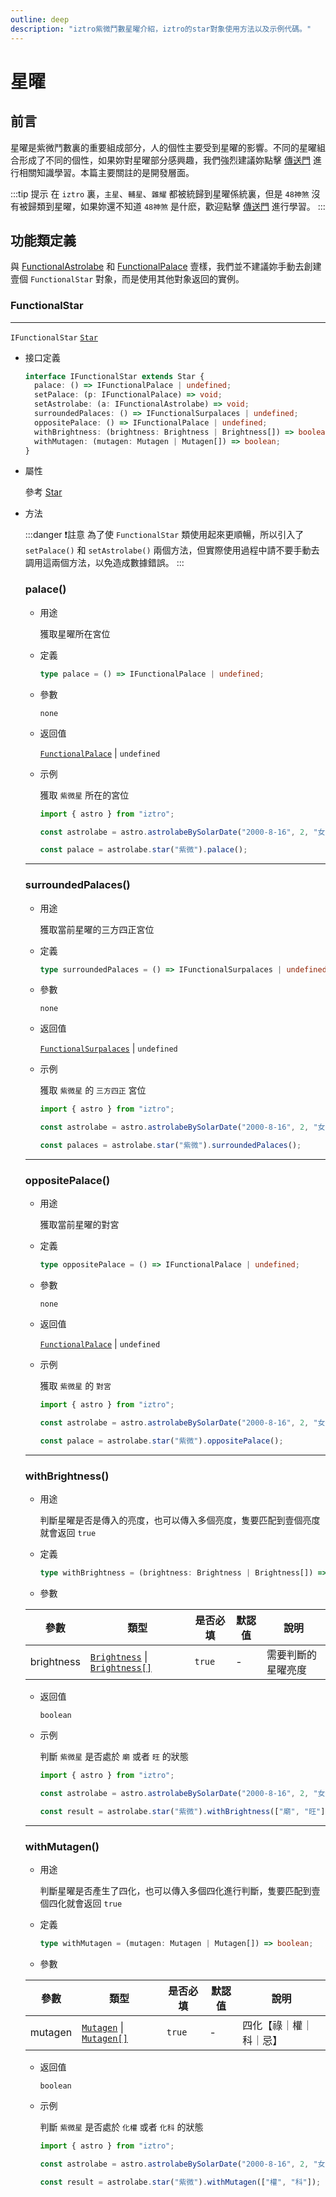 ```yaml
---
outline: deep
description: "iztro紫微鬥數星曜介紹，iztro的star對象使用方法以及示例代碼。"
---
```


# 星曜

## 前言

星曜是紫微鬥數裏的重要組成部分，人的個性主要受到星曜的影響。不同的星曜組合形成了不同的個性，如果妳對星曜部分感興趣，我們強烈建議妳點擊 [傳送門](/learn/star.md) 進行相關知識學習。本篇主要關註的是開發層面。

:::tip 提示
在 `iztro` 裏，`主星`、`輔星`、`雜耀` 都被統歸到星曜係統裏，但是 `48神煞` 沒有被歸類到星曜，如果妳還不知道 `48神煞` 是什麽，歡迎點擊 [傳送門](/learn/dec-star.md) 進行學習。
:::

## 功能類定義

與 [FunctionalAstrolabe](./astrolabe.md#functionalastrolabe) 和 [FunctionalPalace](./palace.md#functionalpalace) 壹樣，我們並不建議妳手動去創建壹個 `FunctionalStar` 對象，而是使用其他對象返回的實例。

### FunctionalStar <Badge type="warning" text="^1.2.0" />

---

<Badge type="tip" text="implements" /> `IFunctionalStar` <Badge type="tip" text="extends" /> [`Star`](/type-definition.md#star)

- 接口定義

  ```ts
  interface IFunctionalStar extends Star {
    palace: () => IFunctionalPalace | undefined;
    setPalace: (p: IFunctionalPalace) => void;
    setAstrolabe: (a: IFunctionalAstrolabe) => void;
    surroundedPalaces: () => IFunctionalSurpalaces | undefined;
    oppositePalace: () => IFunctionalPalace | undefined;
    withBrightness: (brightness: Brightness | Brightness[]) => boolean;
    withMutagen: (mutagen: Mutagen | Mutagen[]) => boolean;
  }
  ```

- 屬性
  
  參考 [Star](/type-definition.md#star)

- 方法

  :::danger ❗️註意
  為了使 `FunctionalStar` 類使用起來更順暢，所以引入了 `setPalace()` 和 `setAstrolabe()` 兩個方法，但實際使用過程中請不要手動去調用這兩個方法，以免造成數據錯誤。
  :::

  ### palace()

  - 用途

    獲取星曜所在宮位

  - 定義

    ```ts
    type palace = () => IFunctionalPalace | undefined;
    ```

  - 參數

    `none`

  - 返回值

    [`FunctionalPalace`](palace.md#functionalpalace) | `undefined`
  
  - 示例

    獲取 `紫微星` 所在的宮位

    ```ts
    import { astro } from "iztro";

    const astrolabe = astro.astrolabeBySolarDate("2000-8-16", 2, "女", true, "zh-CN");

    const palace = astrolabe.star("紫微").palace();
    ```

  ***

  ### surroundedPalaces()

  - 用途

    獲取當前星曜的三方四正宮位

  - 定義

    ```ts
    type surroundedPalaces = () => IFunctionalSurpalaces | undefined;
    ```

  - 參數

    `none`

  - 返回值

    [`FunctionalSurpalaces`](palace.md#functionalsurpalaces) | `undefined`
  
  - 示例

    獲取 `紫微星` 的 `三方四正` 宮位

    ```ts
    import { astro } from "iztro";

    const astrolabe = astro.astrolabeBySolarDate("2000-8-16", 2, "女", true, "zh-CN");

    const palaces = astrolabe.star("紫微").surroundedPalaces();
    ```

  ***

  ### oppositePalace()

  - 用途

    獲取當前星曜的對宮

  - 定義

    ```ts
    type oppositePalace = () => IFunctionalPalace | undefined;
    ```

  - 參數

    `none`

  - 返回值

    [`FunctionalPalace`](palace.md#functionalpalace) | `undefined`
  
  - 示例

    獲取 `紫微星` 的 `對宮`

    ```ts
    import { astro } from "iztro";

    const astrolabe = astro.astrolabeBySolarDate("2000-8-16", 2, "女", true, "zh-CN");

    const palace = astrolabe.star("紫微").oppositePalace();
    ```

  ***

  ### withBrightness()

  - 用途

    判斷星曜是否是傳入的亮度，也可以傳入多個亮度，隻要匹配到壹個亮度就會返回 `true`

  - 定義

    ```ts
    type withBrightness = (brightness: Brightness | Brightness[]) => boolean;
    ```

  - 參數

  
   | 參數        | 類型                                      | 是否必填 | 默認值 | 說明                 |
   | ----------- | --------------------------------------- | -------- | ------ | -------------------- |
   | brightness |  [ `Brightness`](/type-definition.md#brightness) \| [`Brightness[]`]((/type-definition.md#brightness)) | `true`   | -      | 需要判斷的星曜亮度  |

  - 返回值

    `boolean`
  
  - 示例

    判斷 `紫微星` 是否處於 `廟` 或者 `旺` 的狀態

    ```ts
    import { astro } from "iztro";

    const astrolabe = astro.astrolabeBySolarDate("2000-8-16", 2, "女", true, "zh-CN");

    const result = astrolabe.star("紫微").withBrightness(["廟", "旺"]);
    ```

  ***

  ### withMutagen()

  - 用途

    判斷星曜是否產生了四化，也可以傳入多個四化進行判斷，隻要匹配到壹個四化就會返回 `true`

  - 定義

    ```ts
    type withMutagen = (mutagen: Mutagen | Mutagen[]) => boolean;
    ```

  - 參數

  
   | 參數        | 類型                                      | 是否必填 | 默認值 | 說明                 |
   | ----------- | --------------------------------------- | -------- | ------ | -------------------- |
   | mutagen |  [ `Mutagen`](/type-definition.md#mutagen) \| [`Mutagen[]`]((/type-definition.md#mutagen)) | `true`   | -      | 四化【祿｜權｜科｜忌】  |

  - 返回值

    `boolean`
  
  - 示例

    判斷 `紫微星` 是否處於 `化權` 或者 `化科` 的狀態

    ```ts
    import { astro } from "iztro";

    const astrolabe = astro.astrolabeBySolarDate("2000-8-16", 2, "女", true, "zh-CN");

    const result = astrolabe.star("紫微").withMutagen(["權", "科"]);
    ```
